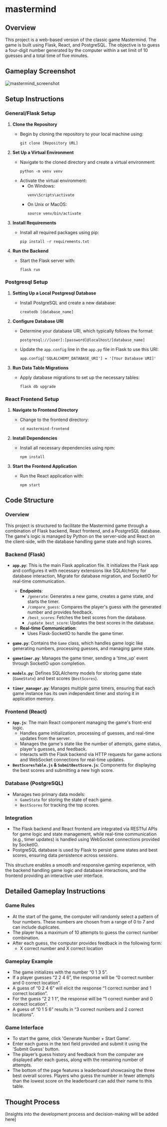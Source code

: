 # mastermind

## Overview
This project is a web-based version of the classic game Mastermind. The game is built using Flask, React, and PostgreSQL. The objective is to guess a four-digit number generated by the computer within a set limit of 10 guesses and a total time of five minutes. 

## Gameplay Screenshot
![mastermind_screenshot](https://github.com/pallas0/mastermind/assets/52135849/3a1be3bb-25a0-47fe-9a54-7ff876498333)

## Setup Instructions
### General/Flask Setup
1. **Clone the Repository**
   - Begin by cloning the repository to your local machine using:
     ```
     git clone [Repository URL]
     ```

2. **Set Up a Virtual Environment**
   - Navigate to the cloned directory and create a virtual environment:
     ```
     python -m venv venv
     ```
   - Activate the virtual environment:
     - On Windows:
       ```
       venv\Scripts\activate
       ```
     - On Unix or MacOS:
       ```
       source venv/bin/activate
       ```

3. **Install Requirements**
   - Install all required packages using pip:
     ```
     pip install -r requirements.txt
     ```

4. **Run the Backend**
   - Start the Flask server with:
     ```
     flask run
     ```

### Postgresql Setup
1. **Setting Up a Local Postgresql Database**
   - Install PostgreSQL and create a new database:
     ```
     createdb [database_name]
     ```

2. **Configure Database URI**
   - Determine your database URI, which typically follows the format:
     ```
     postgresql://[user]:[password]@localhost/[database_name]
     ```
   - Update the `app.config` line in the `app.py` file in Flask to use this URI:
     ```
     app.config['SQLALCHEMY_DATABASE_URI'] = '[Your Database URI]'
     ```

3. **Run Data Table Migrations**
   - Apply database migrations to set up the necessary tables:
     ```
     flask db upgrade
     ```

### React Frontend Setup
1. **Navigate to Frontend Directory**
   - Change to the frontend directory:
     ```
     cd mastermind-frontend
     ```

2. **Install Dependencies**
   - Install all necessary dependencies using npm:
     ```
     npm install
     ```

3. **Start the Frontend Application**
   - Run the React application with:
     ```
     npm start
     ```


## Code Structure

### Overview
This project is structured to facilitate the Mastermind game through a combination of Flask backend, React frontend, and a PostgreSQL database. The game's logic is managed by Python on the server-side and React on the client-side, with the database handling game state and high scores.

### Backend (Flask)
- **`app.py`**: This is the main Flask application file. It initializes the Flask app and configures it with necessary extensions like SQLAlchemy for database interaction, Migrate for database migration, and SocketIO for real-time communication.
  - **Endpoints**:
    - `/generate`: Generates a new game, creates a game state, and starts the timer.
    - `/compare_guess`: Compares the player's guess with the generated number and provides feedback.
    - `/best_scores`: Fetches the best scores from the database.
    - `/update_best_score`: Updates the best scores in the database.
  - **Real-time Communication**:
    - Uses Flask-SocketIO to handle the game timer.

- **`game.py`**: Contains the `Game` class, which handles game logic like generating numbers, processing guesses, and managing game state.
- **`gametimer.py`**: Manages the game timer, sending a 'time_up' event through SocketIO upon completion.
- **`models.py`**: Defines SQLAlchemy models for storing game state (`GameState`) and best scores (`BestScores`).
- **`timer_manager.py`**: Manages multiple game timers, ensuring that each game instance has its own independent timer and storing it in application memory.

### Frontend (React)
- **`App.js`**: The main React component managing the game's front-end logic.
  - Handles game initialization, processing of guesses, and real-time updates from the server.
  - Manages the game's state like the number of attempts, game status, player's guesses, and feedback.
  - Interacts with the Flask backend via HTTP requests for game actions and WebSocket connections for real-time updates.
- **`BestScoresTable.js` & `SubmitBestScore.js`**: Components for displaying the best scores and submitting a new high score.

### Database (PostgreSQL)
- Manages two primary data models: 
  - `GameState` for storing the state of each game.
  - `BestScores` for tracking the top scores.

### Integration
- The Flask backend and React frontend are integrated via RESTful APIs for game logic and state management, while real-time communication (e.g., timer updates) is handled using WebSocket connections provided by SocketIO.
- PostgreSQL database is used by Flask to persist game states and best scores, ensuring data persistence across sessions.

This structure enables a smooth and responsive gaming experience, with the backend handling game logic and database interactions, and the frontend providing an interactive user interface.

## Detailed Gameplay Instructions
### Game Rules
- At the start of the game, the computer will randomly select a pattern of four numbers. These numbers are chosen from a range of 0 to 7 and can include duplicates.
- The player has a maximum of 10 attempts to guess the correct number combination.
- After each guess, the computer provides feedback in the following form:
  - X correct number and X correct location

### Gameplay Example
- The game initializes with the number “0 1 3 5”.
- If a player guesses “2 2 4 6”, the response will be “0 correct number and 0 correct location”.
- A guess of “0 2 4 6” will elicit the response “1 correct number and 1 correct location”.
- For the guess “2 2 1 1”, the response will be “1 correct number and 0 correct location”.
- A guess of “0 1 5 6” results in “3 correct numbers and 2 correct locations”.

### Game Interface
- To start the game, click 'Generate Number + Start Game'.
- Enter each guess in the text field provided and submit it using the 'Submit Guess' button.
- The player’s guess history and feedback from the computer are displayed after each guess, along with the remaining number of attempts.
- The bottom of the page features a leaderboard showcasing the three best overall scores. Players who guess the number in fewer attempts than the lowest score on the leaderboard can add their name to this table.

## Thought Process
[Insights into the development process and decision-making will be added here]
